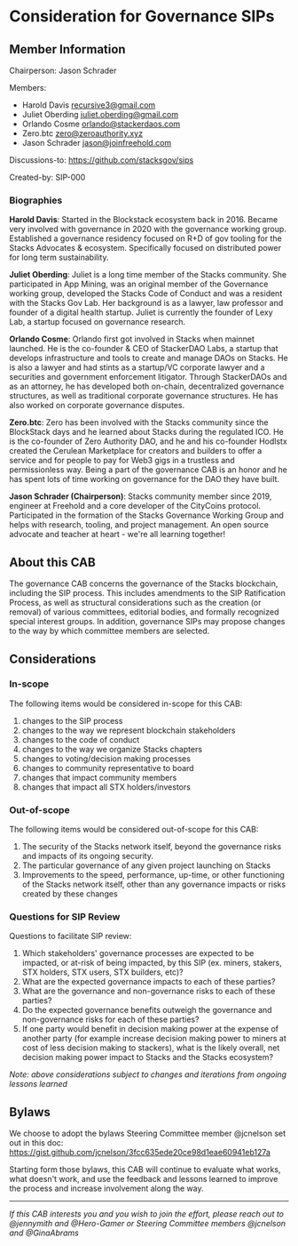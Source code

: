 # Consideration for Governance SIPs

## Member Information

Chairperson: Jason Schrader

Members:

- Harold Davis <recursive3@gmail.com>
- Juliet Oberding <juliet.oberding@gmail.com>
- Orlando Cosme <orlando@stackerdaos.com>
- Zero.btc <zero@zeroauthority.xyz>
- Jason Schrader <jason@joinfreehold.com>

Discussions-to: https://github.com/stacksgov/sips

Created-by: SIP-000

### Biographies

**Harold Davis**: Started in the Blockstack ecosystem back in 2016. Became very involved with governance in 2020 with the governance working group. Established a governance residency focused on R+D of gov tooling for the Stacks Advocates & ecosystem. Specifically focused on distributed power for long term sustainability.

**Juliet Oberding**: Juliet is a long time member of the Stacks community. She participated in App Mining, was an original member of the Governance working group, developed the Stacks Code of Conduct and was a resident with the Stacks Gov Lab. Her background is as a lawyer, law professor and founder of a digital health startup. Juliet is currently the founder of Lexy Lab, a startup focused on governance research.

**Orlando Cosme**: Orlando first got involved in Stacks when mainnet launched. He is the co-founder & CEO of StackerDAO Labs, a startup that develops infrastructure and tools to create and manage DAOs on Stacks. He is also a lawyer and had stints as a startup/VC corporate lawyer and a securities and government enforcement litigator. Through StackerDAOs and as an attorney, he has developed both on-chain, decentralized governance structures, as well as traditional corporate governance structures. He has also worked on corporate governance disputes.

**Zero.btc**: Zero has been involved with the Stacks community since the BlockStack days and he learned about Stacks during the regulated ICO. He is the co-founder of Zero Authority DAO, and he and his co-founder Hodlstx created the Cerulean Marketplace for creators and builders to offer a service and for people to pay for Web3 gigs in a trustless and permissionless way. Being a part of the governance CAB is an honor and he has spent lots of time working on governance for the DAO they have built.

**Jason Schrader (Chairperson)**: Stacks community member since 2019, engineer at Freehold and a core developer of the CityCoins protocol. Participated in the formation of the Stacks Governance Working Group and helps with research, tooling, and project management. An open source advocate and teacher at heart - we're all learning together!

## About this CAB

The governance CAB concerns the governance of the Stacks blockchain, including the SIP process. This includes amendments to the SIP Ratification Process, as well as structural considerations such as the creation (or removal) of various committees, editorial bodies, and formally recognized special interest groups. In addition, governance SIPs may propose changes to the way by which committee members are selected.

## Considerations

### In-scope

The following items would be considered in-scope for this CAB:

1. changes to the SIP process
2. changes to the way we represent blockchain stakeholders
3. changes to the code of conduct
4. changes to the way we organize Stacks chapters
5. changes to voting/decision making processes
6. changes to community representative to board
7. changes that impact community members
8. changes that impact all STX holders/investors

### Out-of-scope

The following items would be considered out-of-scope for this CAB:

1. The security of the Stacks network itself, beyond the governance risks and impacts of its ongoing security.
2. The particular governance of any given project launching on Stacks
3. Improvements to the speed, performance, up-time, or other functioning of the Stacks network itself, other than any governance impacts or risks created by these changes

### Questions for SIP Review

Questions to facilitate SIP review:

1. Which stakeholders' governance processes are expected to be impacted, or at-risk of being impacted, by this SIP (ex. miners, stakers, STX holders, STX users, STX builders, etc)?
2. What are the expected governance impacts to each of these parties?
3. What are the governance and non-governance risks to each of these parties?
4. Do the expected governance benefits outweigh the governance and non-governance risks for each of these parties?
5. If one party would benefit in decision making power at the expense of another party (for example increase decision making power to miners at cost of less decision making to stackers), what is the likely overall, net decision making power impact to Stacks and the Stacks ecosystem?

_Note: above considerations subject to changes and iterations from ongoing lessons learned_

## Bylaws

We choose to adopt the bylaws Steering Committee member @jcnelson set out in this doc: https://gist.github.com/jcnelson/3fcc635ede20ce98d1eae60941eb127a

Starting form those bylaws, this CAB will continue to evaluate what works, what doesn't work, and use the feedback and lessons learned to improve the process and increase involvement along the way.

---

_If this CAB interests you and you wish to join the effort, please reach out to @jennymith and @Hero-Gamer or Steering Committee members @jcnelson and @GinaAbrams_
